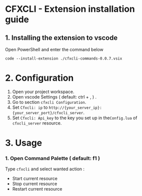 # CFXCLI - Extension installation guide
## 1. Installing the extension to vscode

 Open PowerShell and enter the command below

```
code --install-extension ./cfxcli-commands-0.0.7.vsix
```
# 2. Configuration
 1. Open your project workspace.
 2. Open vscode Settings ( default: ctrl + , ) .
 3. Go to section `cfxcli Configuration`.
 4. Set `Cfxcli: ip` to `http://{your_server_ip}:{your_server_port}/cfxcli_server`.
 5. Set `Cfxcli: Api_key` to the key you set up in the`Config.lua` of `cfxcli_server` resource.

# 3. Usage
### 1. Open Command Palette ( default: f1 )
Type `cfxcli` and select wanted action :
 - Start current resource
 - Stop current resource
 - Restart current resource

